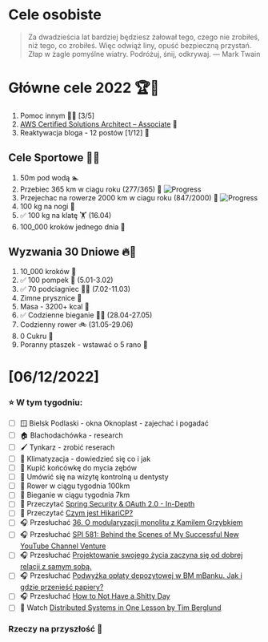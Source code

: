 Cele osobiste
==============
> Za dwadzieścia lat bardziej będziesz żałował tego, czego nie zrobiłeś, niż tego, co zrobiłeś. Więc odwiąż liny, opuść bezpieczną przystań. Złap w żagle pomyślne wiatry. Podróżuj, śnij, odkrywaj.
> — Mark Twain

# Główne cele 2022 🏆🥇
1. Pomoc innym 🧚‍♂️ [3/5]
2. [AWS Certified Solutions Architect – Associate](https://aws.amazon.com/certification/certified-solutions-architect-associate/) 📜
3. Reaktywacja bloga - 12 postów [1/12] 📝

## Cele Sportowe 💪🥈
1. 50m pod wodą 🏊
2. Przebiec 365 km w ciagu roku (277/365) 🏃 ![Progress](https://progress-bar.dev/75/)
3. Przejechac na rowerze 2000 km w ciagu roku (847/2000) 🚴 ![Progress](https://progress-bar.dev/42/)
4. 100 kg na nogi 🦵
5. ✅ 100 kg na klatę 🏋️ (16.04)
6. 100_000 kroków jednego dnia 🚶

## Wyzwania 30 Dniowe 🔥🥉
1. 10_000 kroków 🦶
2. ✅ 100 pompek 🙇 (5.01-3.02)
3. ✅ 70 podciagniec 🏋️‍♂️ (7.02-11.03)
4. Zimne prysznice 🚿
5. Masa - 3200+ kcal 🍌
6. ✅ Codzienne bieganie 🏃‍♀️ (28.04-27.05)
7. Codzienny rower 🚲 (31.05-29.06)
8. 0 Cukru 🎂
9. Poranny ptaszek - wstawać o 5 rano 🌅

# [06/12/2022]
### ⭐ W tym tygodniu:
- [ ] 🪟 Bielsk Podlaski - okna Oknoplast - zajechać i pogadać
- [ ] 🏠 Blachodachówka - research
- [ ] 🖌️ Tynkarz - zrobić reserach
- [ ] 🥶 Klimatyzacja - dowiedzieć się co i jak
- [ ] 🦷 Kupić końcówkę do mycia zębów
- [ ] 🦷 Umówić się na wizytę kontrolną u dentysty
- [ ] 🚴 Rower w ciągu tygodnia 100km
- [ ] 🏃 Bieganie w ciągu tygodnia 7km
- [ ] 📗 Przeczytać [Spring Security & OAuth 2.0 - In-Depth](https://www.marcobehler.com/guides/spring-security-oauth2)
- [ ] 📗 Przeczytać [Czym jest HikariCP?](https://devcezz.pl/2022/06/06/czym-jest-hikaricp/)
- [ ] 🎧 Przesłuchać [36. O modularyzacji monolitu z Kamilem Grzybkiem](https://bettersoftwaredesign.pl/episodes/36)
- [ ] 🎧 Przesłuchać [SPI 581: Behind the Scenes of My Successful New YouTube Channel Venture](https://www.smartpassiveincome.com/podcasts/spi-581-behind-the-scenes-of-my-new-youtube-channel/)
- [ ] 🎧 Przesłuchać [Projektowanie swojego życia zaczyna się od dobrej relacji z samym sobą.](https://zaprojektujswojezycie.pl/projektowanie-swojego-zycia-zaczyna-sie-od-dobrej-relacji-z-samym-soba/)
- [ ] 🎧 Przesłuchać [Podwyżka opłaty depozytowej w BM mBanku. Jak i gdzie przenieść papiery?](https://inwestomat.eu/podwyzka-oplaty-depozytowej-w-bm-mbanku/)
- [ ] 🎧 Przesłuchać [How to Not Have a Shitty Day](https://omny.fm/shows/the-mindset-mentor/how-to-not-have-a-shitty-day)
- [ ] 🎥 Watch [Distributed Systems in One Lesson by Tim Berglund](https://youtu.be/Y6Ev8GIlbxc)

### Rzeczy na przyszłość 🏅

